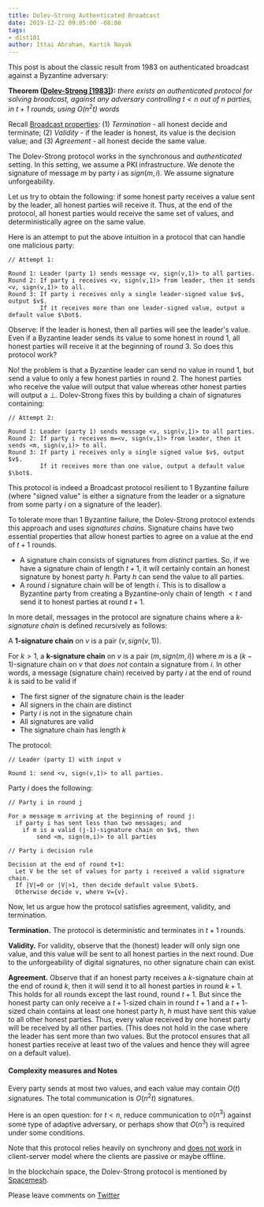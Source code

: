 ```yaml
---
title: Dolev-Strong Authenticated Broadcast
date: 2019-12-22 09:05:00 -08:00
tags:
- dist101
author: Ittai Abraham, Kartik Nayak
---
```


This post is about the classic result from 1983 on authenticated broadcast against a Byzantine adversary:

**Theorem ([Dolev-Strong \[1983\]](https://www.cse.huji.ac.il/~dolev/pubs/authenticated.pdf)):** *there exists an authenticated protocol for solving broadcast, against any adversary controlling $t<n$ out of $n$ parties, in $t+1$ rounds, using $O(n^2t)$ words*


Recall [Broadcast properties](https://decentralizedthoughts.github.io/2019-06-27-defining-consensus/): (1) *Termination* -  all honest decide and terminate; (2) *Validity* - if the leader is honest, its value is the decision value; and (3) *Agreement* - all honest decide the same value.


The Dolev-Strong protocol works in the synchronous and *authenticated* setting. In this setting, we assume a PKI infrastructure. We denote the signature of message $m$ by party $i$ as $sign(m,i)$. We assume signature unforgeability.

Let us try to obtain the following: if some honest party receives a value sent by the leader, all honest parties will receive it. Thus, at the end of the protocol, all honest parties would receive the same set of values, and deterministically agree on the same value.

Here is an attempt to put the above intuition in a protocol that can handle one malicious party:

```
// Attempt 1:

Round 1: Leader (party 1) sends message <v, sign(v,1)> to all parties.
Round 2: If party i receives <v, sign(v,1)> from leader, then it sends <v, sign(v,1)> to all.
Round 3: If party i receives only a single leader-signed value $v$, output $v$.
         If it receives more than one leader-signed value, output a default value $\bot$.
```

Observe: If the leader is honest, then all parties will see the leader's value. Even if a Byzantine leader sends its value to some honest in round 1, all honest parties will receive it at the beginning of round 3. So does this protocol work?

No! the problem is that a Byzantine leader can send no value in round 1, but send a value to only a few honest parties in round 2. The honest parties who receive the value will output that value whereas other honest parties will output a $\bot$. Dolev-Strong fixes this by building a chain of signatures containing:


```
// Attempt 2:

Round 1: Leader (party 1) sends message <v, sign(v,1)> to all parties.
Round 2: If party i receives m=<v, sign(v,1)> from leader, then it sends <m, sign(v,i)> to all.
Round 3: If party i receives only a single signed value $v$, output $v$.
         If it receives more than one value, output a default value $\bot$.
```

This protocol is indeed a Broadcast protocol resilient to 1 Byzantine failure (where "signed value" is either a signature from the leader or a signature from some party $i$ on a signature of the leader).

To tolerate more than 1 Byzantine failure, the Dolev-Strong protocol extends this approach and uses *signatures chains*. Signature chains have two essential properties that allow honest parties to agree on a value at the end of $t+1$ rounds.
- A signature chain consists of signatures from *distinct* parties. So, if we have a signature chain of length $t+1$, it will certainly contain an honest signature by honest party $h$. Party $h$ can send the value to all parties.
- A round $i$ signature chain will be of length $i$. This is to disallow a Byzantine party from creating a Byzantine-only chain of length $< t$ and send it to honest parties at round $t+1$.

In more detail, messages in the protocol are signature chains where a *k-signature chain* is defined recursively as follows:

A **1-signature chain** on $v$ is a pair $(v, sign(v,1))$.

For $k>1$, a **k-signature chain** on $v$ is a pair $(m, sign (m,i))$ where $m$ is a $(k-1)$-signature chain on $v$ that *does not* contain a signature from $i$. In other words, a message (signature chain) received by party $i$ at the end of round $k$ is said to be valid if
- The first signer of the signature chain is the leader
- All signers in the chain are distinct
- Party $i$ is not in the signature chain
- All signatures are valid
- The signature chain has length $k$


The protocol:
```
// Leader (party 1) with input v

Round 1: send <v, sign(v,1)> to all parties.
```

Party $i$ does the following:
```
// Party i in round j

For a message m arriving at the beginning of round j:
  if party i has sent less than two messages; and
    if m is a valid (j-1)-signature chain on $v$, then
        send <m, sign(m,i)> to all parties
```



```
// Party i decision rule

Decision at the end of round t+1:
  Let V be the set of values for party i received a valid signature chain.
  If |V|=0 or |V|>1, then decide default value $\bot$.
  Otherwise decide v, where V={v}.
```

Now, let us argue how the protocol satisfies agreement, validity, and termination.

**Termination.** The protocol is deterministic and terminates in $t+1$ rounds.

**Validity.** For validity, observe that the (honest) leader will only sign one value, and this value will be sent to all honest parties in the next round. Due to the unforgeability of digital signatures, no other signature chain can exist.

**Agreement.** Observe that if an honest party receives a $k$-signature chain at the end of round $k$, then it will send it to all honest parties in round $k+1$. This holds for all rounds except the last round, round $t+1$. But since the honest party can only receive a $t+1$-sized chain in round $t+1$ and a $t+1$-sized chain contains at least one honest party $h$, $h$ must have sent this value to all other honest parties. Thus, every value received by one honest party will be received by all other parties. (This does not hold in the case where the leader has sent more than two values. But the protocol ensures that all honest parties receive at least two of the values and hence they will agree on a default value).

#### Complexity measures and Notes
Every party sends at most two values, and each value may contain $O(t)$ signatures. The total communication is $O(n^2t)$ signatures.

Here is an open question: for $t<n$, reduce communication to $o(n^3)$ against some type of adaptive adversary, or perhaps show that $O(n^3)$ is required under some conditions.

Note that this protocol relies heavily on synchrony and [does not work](https://decentralizedthoughts.github.io/2019-11-02-primary-backup-for-2-servers-and-omission-failures-is-impossible/) in client-server model where the clients are passive or maybe offline.

In the blockchain space, the Dolev-Strong protocol is mentioned by [Spacemesh](https://spacemesh.io/byzantine-agreement-algorithms-and-dolev-strong/).

Please leave comments on [Twitter]()
